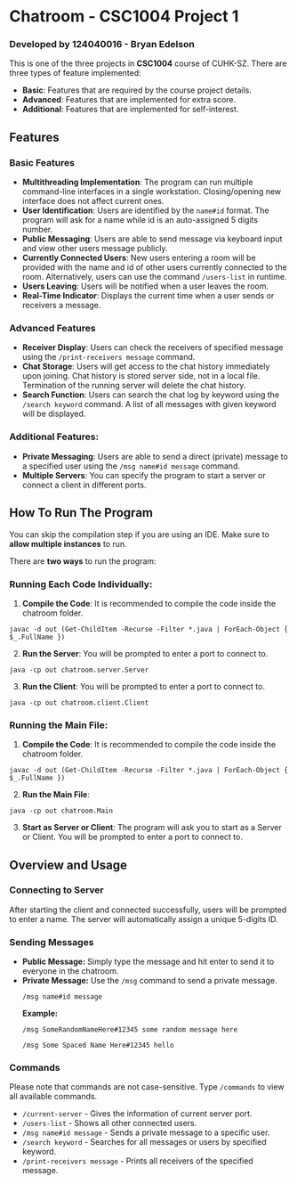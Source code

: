 # Chatroom - CSC1004 Project 1
### Developed by 124040016 - Bryan Edelson

This is one of the three projects in **CSC1004** course of CUHK-SZ. There are three types of feature implemented:
- **Basic**: Features that are required by the course project details.
- **Advanced**: Features that are implemented for extra score.
- **Additional**: Features that are implemented for self-interest.

## Features
### Basic Features
- **Multithreading Implementation**: The program can run multiple command-line interfaces in a single workstation. Closing/opening new interface does not affect current ones.
- **User Identification**: Users are identified by the `name#id` format. The program will ask for a name while id is an auto-assigned 5 digits number.
- **Public Messaging**: Users are able to send message via keyboard input and view other users message publicly.
- **Currently Connected Users**: New users entering a room will be provided with the name and id of other users currently connected to the room. Alternatively, users can use the command `/users-list` in runtime.
- **Users Leaving**: Users will be notified when a user leaves the room.
- **Real-Time Indicator**: Displays the current time when a user sends or receivers a message.

### Advanced Features
- **Receiver Display**: Users can check the receivers of specified message using the `/print-receivers message` command.
- **Chat Storage**: Users will get access to the chat history immediately upon joining. Chat history is stored server side, not in a local file. Termination of the running server will delete the chat history.
- **Search Function**: Users can search the chat log by keyword using the `/search keyword` command. A list of all messages with given keyword will be displayed.

### Additional Features:
- **Private Messaging**: Users are able to send a direct (private) message to a specified user using the `/msg name#id message` command.
- **Multiple Servers**: You can specify the program to start a server or connect a client in different ports.

## How To Run The Program
You can skip the compilation step if you are using an IDE. Make sure to **allow multiple instances** to run.

There are **two ways** to run the program:

### Running Each Code Individually:
1. **Compile the Code**: It is recommended to compile the code inside the chatroom folder.
```
javac -d out (Get-ChildItem -Recurse -Filter *.java | ForEach-Object { $_.FullName })
```

2. **Run the Server**: You will be prompted to enter a port to connect to.
```
java -cp out chatroom.server.Server
```

3. **Run the Client**: You will be prompted to enter a port to connect to.
```
java -cp out chatroom.client.Client
```

### Running the Main File:
1. **Compile the Code**: It is recommended to compile the code inside the chatroom folder.
```
javac -d out (Get-ChildItem -Recurse -Filter *.java | ForEach-Object { $_.FullName })
```

2. **Run the Main File**:
```
java -cp out chatroom.Main
```
3. **Start as Server or Client**: The program will ask you to start as a Server or Client. You will be prompted to enter a port to connect to.

## Overview and Usage
### Connecting to Server
After starting the client and connected successfully, users will be prompted to enter a name. The server will automatically assign a unique 5-digits ID.

### Sending Messages
- **Public Message:** Simply type the message and hit enter to send it to everyone in the chatroom.
- **Private Message:** Use the `/msg` command to send a private message.
  ```
  /msg name#id message
  ```
  **Example:**
  ```
  /msg SomeRandomNameHere#12345 some random message here
  ```
  ```
  /msg Some Spaced Name Here#12345 hello
  ```

### Commands
Please note that commands are not case-sensitive. Type `/commands` to view all available commands.
- `/current-server` - Gives the information of current server port.
- `/users-list` - Shows all other connected users.
- `/msg name#id message` - Sends a private message to a specific user.
- `/search keyword` - Searches for all messages or users by specified keyword.
- `/print-receivers message` - Prints all receivers of the specified message.